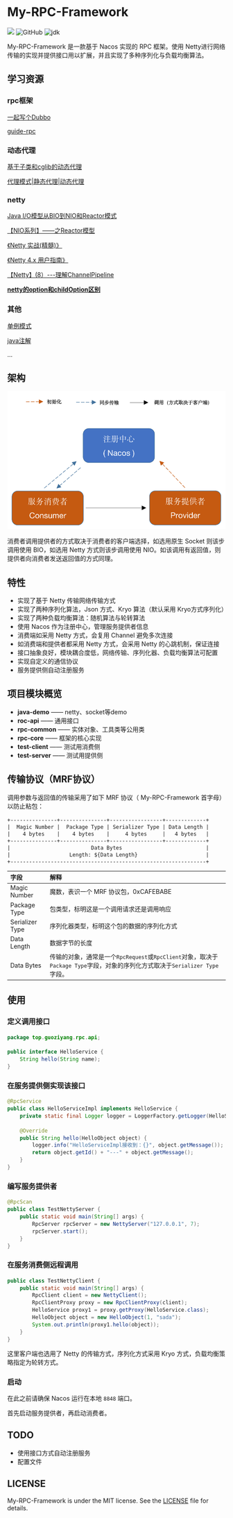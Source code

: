 # My-RPC-Framework

![](https://img.shields.io/badge/building-passing-green.svg)
![GitHub](https://img.shields.io/badge/license-MIT-yellow.svg)
![jdk](https://img.shields.io/static/v1?label=oraclejdk&message=8&color=blue)

My-RPC-Framework 是一款基于 Nacos 实现的 RPC 框架。使用 Netty进行网络传输的实现并提供接口用以扩展，并且实现了多种序列化与负载均衡算法。

## 学习资源

### rpc框架

[一起写个Dubbo](https://blog.csdn.net/qq_40856284/category_10138756.html) 

[guide-rpc](https://github.com/NiceSeason/guide-rpc-framework)

### 动态代理

[基于子类和cglib的动态代理](https://niceseason.github.io/2020/05/18/%E5%8A%A8%E6%80%81%E4%BB%A3%E7%90%86/)

[代理模式|静态代理|动态代理](https://snailclimb.gitee.io/javaguide/#/docs/java/basis/%E4%BB%A3%E7%90%86%E6%A8%A1%E5%BC%8F%E8%AF%A6%E8%A7%A3)

### netty

[Java I/O模型从BIO到NIO和Reactor模式](http://www.jasongj.com/java/nio_reactor/)

[【NIO系列】——之Reactor模型](https://my.oschina.net/u/1859679/blog/1844109)

[《Netty 实战(精髓)》](https://waylau.com/essential-netty-in-action/)

[《Netty 4.x 用户指南》](https://waylau.gitbooks.io/netty-4-user-guide/content/)

[【Netty】(8）---理解ChannelPipeline ](https://www.cnblogs.com/qdhxhz/p/10234908.html)

[**netty的option和childOption区别**](https://g.yuque.com/simonalong/jishu/wwe8f1)

### 其他

[单例模式](https://mp.weixin.qq.com/s?__biz=MzI1NDQ3MjQxNA==&mid=2247485831&idx=2&sn=bcfc0a3d8b427995eb79d1a1762c55a4&chksm=e9c5f036deb27920566dd5ebe450e8f595a82f046366a06bf6df599eb21cd7fd823b322ca8ba&scene=21#wechat_redirect)

[java注解](https://www.runoob.com/w3cnote/java-annotation.html)

...



## 架构

![系统架构](./images/architecture.png)

消费者调用提供者的方式取决于消费者的客户端选择，如选用原生 Socket 则该步调用使用 BIO，如选用 Netty 方式则该步调用使用 NIO。如该调用有返回值，则提供者向消费者发送返回值的方式同理。

## 特性

- 实现了基于 Netty 传输网络传输方式
- 实现了两种序列化算法，Json 方式、Kryo 算法（默认采用 Kryo方式序列化）
- 实现了两种负载均衡算法：随机算法与轮转算法
- 使用 Nacos 作为注册中心，管理服务提供者信息
- 消费端如采用 Netty 方式，会复用 Channel 避免多次连接
- 如消费端和提供者都采用 Netty 方式，会采用 Netty 的心跳机制，保证连接
- 接口抽象良好，模块耦合度低，网络传输、序列化器、负载均衡算法可配置
- 实现自定义的通信协议
- 服务提供侧自动注册服务

## 项目模块概览

- **java-demo**	——	netty、socket等demo
- **roc-api**	——	通用接口
- **rpc-common**	——	实体对象、工具类等公用类
- **rpc-core**	——	框架的核心实现
- **test-client**	——	测试用消费侧
- **test-server**	——	测试用提供侧

## 传输协议（MRF协议）

调用参数与返回值的传输采用了如下 MRF 协议（ My-RPC-Framework 首字母）以防止粘包：

```
+---------------+---------------+-----------------+-------------+
|  Magic Number |  Package Type | Serializer Type | Data Length |
|    4 bytes    |    4 bytes    |     4 bytes     |   4 bytes   |
+---------------+---------------+-----------------+-------------+
|                          Data Bytes                           |
|                   Length: ${Data Length}                      |
+---------------------------------------------------------------+
```

| 字段            | 解释                                                         |
| :-------------- | :----------------------------------------------------------- |
| Magic Number    | 魔数，表识一个 MRF 协议包，0xCAFEBABE                        |
| Package Type    | 包类型，标明这是一个调用请求还是调用响应                     |
| Serializer Type | 序列化器类型，标明这个包的数据的序列化方式                   |
| Data Length     | 数据字节的长度                                               |
| Data Bytes      | 传输的对象，通常是一个`RpcRequest`或`RpcClient`对象，取决于`Package Type`字段，对象的序列化方式取决于`Serializer Type`字段。 |

## 使用

### 定义调用接口

```java
package top.guoziyang.rpc.api;

public interface HelloService {
    String hello(String name);
}
```

### 在服务提供侧实现该接口

```java
@RpcService
public class HelloServiceImpl implements HelloService {
    private static final Logger logger = LoggerFactory.getLogger(HelloServiceImpl.class);

    @Override
    public String hello(HelloObject object) {
        logger.info("HelloServiceImpl接收到：{}", object.getMessage());
        return object.getId() + "---" + object.getMessage();
    }
}
```

### 编写服务提供者

```java
@RpcScan
public class TestNettyServer {
    public static void main(String[] args) {
        RpcServer rpcServer = new NettyServer("127.0.0.1", 7);
        rpcServer.start();
    }
}
```

### 在服务消费侧远程调用

```java
public class TestNettyClient {
    public static void main(String[] args) {
        RpcClient client = new NettyClient();
        RpcClientProxy proxy = new RpcClientProxy(client);
        HelloService proxy1 = proxy.getProxy(HelloService.class);
        HelloObject object = new HelloObject(1, "sada");
        System.out.println(proxy1.hello(object));
    }
}
```

这里客户端也选用了 Netty 的传输方式，序列化方式采用 Kryo 方式，负载均衡策略指定为轮转方式。

### 启动

在此之前请确保 Nacos 运行在本地 `8848` 端口。

首先启动服务提供者，再启动消费者。

## TODO

- 使用接口方式自动注册服务
- 配置文件

## LICENSE

My-RPC-Framework is under the MIT license. See the [LICENSE](https://github.com/NiceSeason/My-RPC-Framework/blob/master/LICENSE) file for details.
